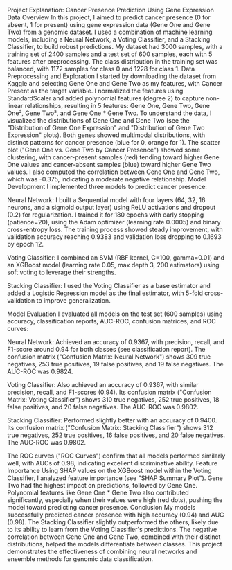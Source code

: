 Project Explanation: Cancer Presence Prediction Using Gene Expression Data
Overview
In this project, I aimed to predict cancer presence (0 for absent, 1 for present) using gene expression data (Gene One and Gene Two) from a genomic dataset. I used a combination of machine learning models, including a Neural Network, a Voting Classifier, and a Stacking Classifier, to build robust predictions. My dataset had 3000 samples, with a training set of 2400 samples and a test set of 600 samples, each with 5 features after preprocessing. The class distribution in the training set was balanced, with 1172 samples for class 0 and 1228 for class 1.
Data Preprocessing and Exploration
I started by downloading the dataset from Kaggle and selecting Gene One and Gene Two as my features, with Cancer Present as the target variable. I normalized the features using StandardScaler and added polynomial features (degree 2) to capture non-linear relationships, resulting in 5 features: Gene One, Gene Two, Gene One², Gene Two², and Gene One * Gene Two.
To understand the data, I visualized the distributions of Gene One and Gene Two (see the "Distribution of Gene One Expression" and "Distribution of Gene Two Expression" plots). Both genes showed multimodal distributions, with distinct patterns for cancer presence (blue for 0, orange for 1). The scatter plot ("Gene One vs. Gene Two by Cancer Presence") showed some clustering, with cancer-present samples (red) tending toward higher Gene One values and cancer-absent samples (blue) toward higher Gene Two values. I also computed the correlation between Gene One and Gene Two, which was -0.375, indicating a moderate negative relationship.
Model Development
I implemented three models to predict cancer presence:

Neural Network: I built a Sequential model with four layers (64, 32, 16 neurons, and a sigmoid output layer) using ReLU activations and dropout (0.2) for regularization. I trained it for 180 epochs with early stopping (patience=20), using the Adam optimizer (learning rate 0.0005) and binary cross-entropy loss. The training process showed steady improvement, with validation accuracy reaching 0.9383 and validation loss dropping to 0.1693 by epoch 12.

Voting Classifier: I combined an SVM (RBF kernel, C=100, gamma=0.01) and an XGBoost model (learning rate 0.05, max depth 3, 200 estimators) using soft voting to leverage their strengths.

Stacking Classifier: I used the Voting Classifier as a base estimator and added a Logistic Regression model as the final estimator, with 5-fold cross-validation to improve generalization.


Model Evaluation
I evaluated all models on the test set (600 samples) using accuracy, classification reports, AUC-ROC, confusion matrices, and ROC curves:

Neural Network: Achieved an accuracy of 0.9367, with precision, recall, and F1-score around 0.94 for both classes (see classification report). The confusion matrix ("Confusion Matrix: Neural Network") shows 309 true negatives, 253 true positives, 19 false positives, and 19 false negatives. The AUC-ROC was 0.9824.

Voting Classifier: Also achieved an accuracy of 0.9367, with similar precision, recall, and F1-scores (0.94). Its confusion matrix ("Confusion Matrix: Voting Classifier") shows 310 true negatives, 252 true positives, 18 false positives, and 20 false negatives. The AUC-ROC was 0.9802.

Stacking Classifier: Performed slightly better with an accuracy of 0.9400. Its confusion matrix ("Confusion Matrix: Stacking Classifier") shows 312 true negatives, 252 true positives, 16 false positives, and 20 false negatives. The AUC-ROC was 0.9802.


The ROC curves ("ROC Curves") confirm that all models performed similarly well, with AUCs of 0.98, indicating excellent discriminative ability.
Feature Importance
Using SHAP values on the XGBoost model within the Voting Classifier, I analyzed feature importance (see "SHAP Summary Plot"). Gene Two had the highest impact on predictions, followed by Gene One. Polynomial features like Gene One * Gene Two also contributed significantly, especially when their values were high (red dots), pushing the model toward predicting cancer presence.
Conclusion
My models successfully predicted cancer presence with high accuracy (0.94) and AUC (0.98). The Stacking Classifier slightly outperformed the others, likely due to its ability to learn from the Voting Classifier's predictions. The negative correlation between Gene One and Gene Two, combined with their distinct distributions, helped the models differentiate between classes. This project demonstrates the effectiveness of combining neural networks and ensemble methods for genomic data classification.
